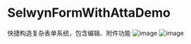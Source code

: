 # SelwynFormWithAttaDemo
快捷构造复杂表单系统，包含编辑、附件功能
![image](http://m.qpic.cn/psb?/V14ONEhc0D5t8a/AtiLTGliSsxAWt0gVHrR9lD6CPoajOYekiFu8gBbPN0!/b/dPMAAAAAAAAA&bo=gAIiBQAAAAADB4c!&rf=viewer_4)
![image](http://m.qpic.cn/psb?/V14ONEhc0D5t8a/3eiySZFY9L3WreNx7fE.j6w8iJn*KeRZAoyga4go6k8!/b/dPMAAAAAAAAA&bo=gAIxBQAAAAADJ7Q!&rf=viewer_4)
